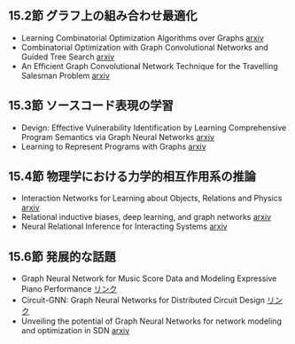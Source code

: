 ## 15.2節 グラフ上の組み合わせ最適化
- Learning Combinatorial Optimization Algorithms over Graphs [arxiv](https://arxiv.org/abs/1704.01665)
- Combinatorial Optimization with Graph Convolutional Networks and Guided Tree Search [arxiv](https://arxiv.org/abs/1810.10659)
- An Efficient Graph Convolutional Network Technique for the Travelling Salesman Problem [arxiv](https://arxiv.org/abs/1906.01227)
## 15.3節 ソースコード表現の学習
- Devign: Effective Vulnerability Identification by Learning Comprehensive Program Semantics via Graph Neural Networks [arxiv](https://arxiv.org/abs/1909.03496)
- Learning to Represent Programs with Graphs [arxiv](https://arxiv.org/abs/1711.00740)
## 15.4節 物理学における力学的相互作用系の推論
- Interaction Networks for Learning about Objects, Relations and Physics [arxiv](https://arxiv.org/abs/1612.00222)
- Relational inductive biases, deep learning, and graph networks [arxiv](https://arxiv.org/abs/1806.01261)
- Neural Relational Inference for Interacting Systems [arxiv](https://arxiv.org/abs/1802.04687)
## 15.6節 発展的な話題
- Graph Neural Network for Music Score Data and Modeling Expressive Piano Performance [リンク](https://proceedings.mlr.press/v97/jeong19a.html)
- Circuit-GNN: Graph Neural Networks for Distributed Circuit Design [リンク](https://proceedings.mlr.press/v97/zhang19e.html)
- Unveiling the potential of Graph Neural Networks for network modeling and optimization in SDN [arxiv](https://arxiv.org/abs/1901.08113)